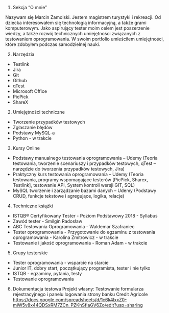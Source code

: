 1. Sekcja “O mnie” 

Nazywam się Marcin Zamolski. Jestem magistrem turystyki i rekreacji.
Od dziecka interesowałem się technologią informacyjną, a także grami komputerowym.
Jako aspirujący tester moim celem jest poszerzenie wiedzy, a także rozwój technicznych umiejętności związanych z testowaniem oprogramowania.
W swoim portfolio umieściłem umiejętności, które zdobyłem podczas samodzielnej nauki.


2. Narzędzia

- Testlink
- Jira
- Git
- Github
- qTest
- Microsoft Office
- PicPick
- ShareX

2. Umiejętności techniczne

- Tworzenie przypadków testowych
- Zgłaszanie błędów
- Podstawy MySQL-a
- Python - w trakcie

3. Kursy Online 
- Podstawy manualnego testowania oprogramowania – Udemy
(Teoria testowania, tworzenie scenariuszy i przypadków testowych, qTest – narzędzie do tworzenia przypadków testowych, Jira)
- Praktyczny kurs testowania oprogramowania – Udemy
(Teoria testowania, programy wspomagające testerów [PicPick, Sharex, Testlink], testowanie API, System kontroli wersji GIT, SQL)
- MySQL tworzenie i zarządzanie bazami danych – Udemy
(Podstawy CRUD, funkcje tekstowe i agregujące, logika, relacje)


4. Techniczne książki

- ISTQB® Certyfikowany Tester - Poziom Podstawowy 2018 - Syllabus
- Zawód tester - Smilgin Radosław
- ABC Testowania Oprogramowania - Waldemar Szafraniec
- Tester oprogramowania - Przygotowanie do egzaminu z testowania oprogramowania - Karolina Zmitrowicz - w trakcie
- Testowanie i jakość oprogramowania - Roman Adam - w trakcie

5. Grupy testerskie

- Tester oprogramowania - wsparcie na starcie
- Junior IT, dobry start, początkujący programista, tester i nie tylko
- ISTQB - egzaminy, pytania, testy
- Testowanie oprogramowania

6. Dokumentacja testowa
Projekt własny: Testowanie formularza rejestracyjnego i panelu logowania strony banku Credit Agricole
https://docs.google.com/spreadsheets/d/1c6k4lxxZ0-miW5v8x44QDSxRM7ZCn_PZKhSfiaGV6Zo/edit?usp=sharing


